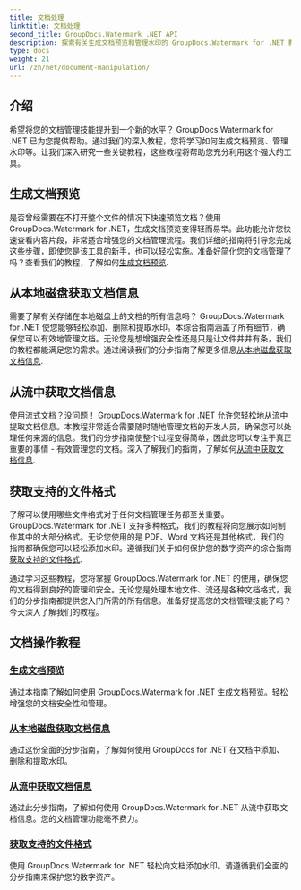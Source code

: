 ```yaml
---
title: 文档处理
linktitle: 文档处理
second_title: GroupDocs.Watermark .NET API
description: 探索有关生成文档预览和管理水印的 GroupDocs.Watermark for .NET 教程。加强文档安全和管理。
type: docs
weight: 21
url: /zh/net/document-manipulation/
---
```

## 介绍

希望将您的文档管理技能提升到一个新的水平？ GroupDocs.Watermark for .NET 已为您提供帮助。通过我们的深入教程，您将学习如何生成文档预览、管理水印等。让我们深入研究一些关键教程，这些教程将帮助您充分利用这个强大的工具。


## 生成文档预览
是否曾经需要在不打开整个文件的情况下快速预览文档？使用 GroupDocs.Watermark for .NET，生成文档预览变得轻而易举。此功能允许您快速查看内容片段，非常适合增强您的文档管理流程。我们详细的指南将引导您完成这些步骤，即使您是该工具的新手，也可以轻松实施。准备好简化您的文档管理了吗？查看我们的教程，了解如何[生成文档预览](./generate-document-preview/).

## 从本地磁盘获取文档信息
需要了解有关存储在本地磁盘上的文档的所有信息吗？ GroupDocs.Watermark for .NET 使您能够轻松添加、删除和提取水印。本综合指南涵盖了所有细节，确保您可以有效地管理文档。无论您是想增强安全性还是只是让文件井井有条，我们的教程都能满足您的需求。通过阅读我们的分步指南了解更多信息[从本地磁盘获取文档信息](./get-document-info-local-disk/).

## 从流中获取文档信息
使用流式文档？没问题！ GroupDocs.Watermark for .NET 允许您轻松地从流中提取文档信息。本教程非常适合需要随时随地管理文档的开发人员，确保您可以处理任何来源的信息。我们的分步指南使整个过程变得简单，因此您可以专注于真正重要的事情 - 有效管理您的文档。深入了解我们的指南，了解如何[从流中获取文档信息](./get-document-info-stream/).

## 获取支持的文件格式
了解可以使用哪些文件格式对于任何文档管理任务都至关重要。 GroupDocs.Watermark for .NET 支持多种格式，我们的教程将向您展示如何制作其中的大部分格式。无论您使用的是 PDF、Word 文档还是其他格式，我们的指南都确保您可以轻松添加水印。遵循我们关于如何保护您的数字资产的综合指南[获取支持的文件格式](./get-supported-file-formats/).

通过学习这些教程，您将掌握 GroupDocs.Watermark for .NET 的使用，确保您的文档得到良好的管理和安全。无论您是处理本地文件、流还是各种文档格式，我们的分步指南都提供您入门所需的所有信息。准备好提高您的文档管理技能了吗？今天深入了解我们的教程。
## 文档操作教程
### [生成文档预览](./generate-document-preview/)
通过本指南了解如何使用 GroupDocs.Watermark for .NET 生成文档预览。轻松增强您的文档安全性和管理。
### [从本地磁盘获取文档信息](./get-document-info-local-disk/)
通过这份全面的分步指南，了解如何使用 GroupDocs for .NET 在文档中添加、删除和提取水印。
### [从流中获取文档信息](./get-document-info-stream/)
通过此分步指南，了解如何使用 GroupDocs.Watermark for .NET 从流中获取文档信息。您的文档管理功能毫不费力。
### [获取支持的文件格式](./get-supported-file-formats/)
使用 GroupDocs.Watermark for .NET 轻松向文档添加水印。请遵循我们全面的分步指南来保护您的数字资产。